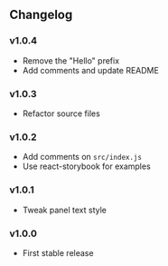 ## Changelog

### v1.0.4

* Remove the "Hello" prefix
* Add comments and update README

### v1.0.3

* Refactor source files

### v1.0.2

* Add comments on `src/index.js`
* Use react-storybook for examples

### v1.0.1

* Tweak panel text style

### v1.0.0

* First stable release
